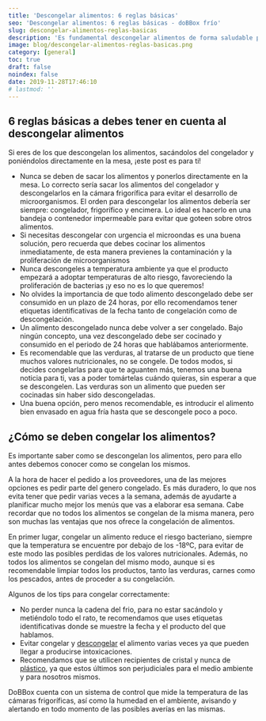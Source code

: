 ```yaml
---
title: 'Descongelar alimentos: 6 reglas básicas'
seo: 'Descongelar alimentos: 6 reglas básicas - doBBox frío'
slug: descongelar-alimentos-reglas-basicas
description: 'Es fundamental descongelar alimentos de forma saludable para que mantengan sus propiedades y prevenir así posibles enfermedades en tus comensales.'
image: blog/descongelar-alimentos-reglas-basicas.png
category: [general]
toc: true
draft: false
noindex: false
date: 2019-11-28T17:46:10
# lastmod: ''
---
```


## 6 reglas básicas a debes tener en cuenta al descongelar alimentos

Si eres de los que descongelan los alimentos, sacándolos del congelador y poniéndolos directamente en la mesa, ¡este post es para ti!

- Nunca se deben de sacar los alimentos y ponerlos directamente en la mesa. Lo correcto sería sacar los alimentos del congelador y descongelarlos en la cámara frigorífica para evitar el desarrollo de microorganismos. El orden para descongelar los alimentos debería ser siempre: congelador, frigorífico y encimera. Lo ideal es hacerlo en una bandeja o contenedor impermeable para evitar que goteen sobre otros alimentos.
- Si necesitas descongelar con urgencia el microondas es una buena solución, pero recuerda que debes cocinar los alimentos inmediatamente, de esta manera previenes la contaminación y la proliferación de microorganismos
- Nunca descongeles a temperatura ambiente ya que el producto empezará a adoptar temperaturas de alto riesgo, favoreciendo la proliferación de bacterias ¡y eso no es lo que queremos!
- No olvides la importancia de que todo alimento descongelado debe ser consumido en un plazo de 24 horas, por ello recomendamos tener etiquetas identificativas de la fecha tanto de congelación como de descongelación.
- Un alimento descongelado nunca debe volver a ser congelado. Bajo ningún concepto, una vez descongelado debe ser cocinado y consumido en el periodo de 24 horas que hablábamos anteriormente.
- Es recomendable que las verduras, al tratarse de un producto que tiene muchos valores nutricionales, no se congele. De todos modos, si decides congelarlas para que te aguanten más, tenemos una buena noticia para ti, vas a poder tomártelas cuándo quieras, sin esperar a que se descongelen. Las verduras son un alimento que pueden ser cocinadas sin haber sido descongeladas.
- Una buena opción, pero menos recomendable, es introducir el alimento bien envasado en agua fría hasta que se descongele poco a poco.

## ¿Cómo se deben congelar los alimentos?

Es importante saber como se descongelan los alimentos, pero para ello antes debemos conocer como se congelan los mismos.

A la hora de hacer el pedido a los proveedores, una de las mejores opciones es pedir parte del genero congelado. Es más duradero, lo que nos evita tener que pedir varias veces a la semana, además de ayudarte a planificar mucho mejor los menús que vas a elaborar esa semana. Cabe recordar que no todos los alimentos se congelan de la misma manera, pero son muchas las ventajas que nos ofrece la congelación de alimentos.

En primer lugar, congelar un alimento reduce el riesgo bacteriano, siempre que la temperatura se encuentre por debajo de los -18ºC, para evitar de este modo las posibles perdidas de los valores nutricionales. Además, no todos los alimentos se congelan del mismo modo, aunque si es recomendable limpiar todos los productos, tanto las verduras, carnes como los pescados, antes de proceder a su congelación.

Algunos de los tips para congelar correctamente:

- No perder nunca la cadena del frio, para no estar sacándolo y metiéndolo todo el rato, te recomendamos que uses etiquetas identificativas donde se muestre la fecha y el producto del que hablamos.
- Evitar congelar y [descongelar](/cadena-frio-seguridad-alimentaria/) el alimento varias veces ya que pueden llegar a producirse intoxicaciones.
- Recomendamos que se utilicen recipientes de cristal y nunca de [plástico](https://www.amapolabio.com/contaminantes-plasticos-como-afectan-a-nuestro-organismo-y-al-medio-ambiente/), ya que estos últimos son perjudiciales para el medio ambiente y para nosotros mismos.

DoBBox cuenta con un sistema de control que mide la temperatura de las cámaras frigoríficas, así como la humedad en el ambiente, avisando y alertando en todo momento de las posibles averías en las mismas.